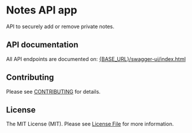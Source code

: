 # Notes API app
API to securely add or remove private notes.

## API documentation

All API endpoints are documented on:
[{BASE_URL}/swagger-ui/index.html]({BASE_URL}/swagger-ui/index.html)

## Contributing

Please see [CONTRIBUTING](CONTRIBUTING.md) for details.

## License

The MIT License (MIT). Please see [License File](LICENSE) for more information.
